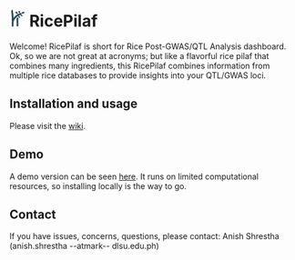 # <img src="https://github.com/bioinfodlsu/rice-pilaf/blob/main/assets/rice_pilaf_logo_dark.png" height="30" style="margin-right:7px;">RicePilaf

Welcome! RicePilaf is short for Rice Post-GWAS/QTL Analysis dashboard.
Ok, so we are not great at acronyms; but like a flavorful rice pilaf that combines many ingredients,
this RicePilaf combines information from multiple rice databases to provide insights into your QTL/GWAS loci.

## Installation and usage

Please visit the [wiki](https://github.com/bioinfodlsu/rice-pilaf/wiki).

## Demo

A demo version can be seen [here](http://ricepilaf.bioinfodlsu.com/).
It runs on limited computational resources, so installing locally is the way to go.

## Contact

If you have issues, concerns, questions, please contact: Anish Shrestha (anish.shrestha --atmark-- dlsu.edu.ph)
